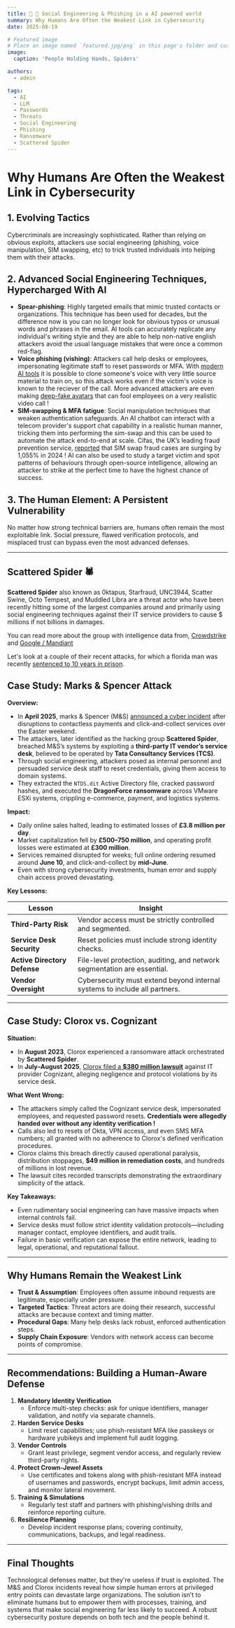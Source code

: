 ```yaml
---
title: 👥 🎣 Social Engineering & Phishing in a AI powered world
summary: Why Humans Are Often the Weakest Link in Cybersecurity
date: 2025-08-19

# Featured image
# Place an image named `featured.jpg/png` in this page's folder and customize its options here.
image:
  caption: 'People Holding Hands, Spiders'

authors:
  - admin

tags:
  - AI
  - LLM
  - Passwords
  - Threats
  - Social Engineering
  - Phishing
  - Ransomware
  - Scattered Spider
---
```


# Why Humans Are Often the Weakest Link in Cybersecurity

## 1. Evolving Tactics
Cybercriminals are increasingly sophisticated. Rather than relying on obvious exploits, attackers use social engineering (phishing, voice manipulation, SIM swapping, etc) to trick trusted individuals into helping them with their attacks.

## 2. Advanced Social Engineering Techniques, Hypercharged With AI
- **Spear-phishing**: Highly targeted emails that mimic trusted contacts or organizations. This technique has been used for decades, but the difference now is you can no longer look for obvious typos or unusual words and phrases in the email.  AI tools can accurately replicate any individual's writing style and they are able to help non-native english attackers avoid the usual language mistakes that were once a common red-flag.
- **Voice phishing (vishing)**: Attackers call help desks or employees, impersonating legitimate staff to reset passwords or MFA. With [modern AI tools](https://elevenlabs.io/voice-cloning) it is possible to clone someone's voice with very little source material to train on, so this attack works even if the victim's voice is known to the reciever of the call.  More advanced attackers are even making [deep-fake avatars](https://edition.cnn.com/2024/02/04/asia/deepfake-cfo-scam-hong-kong-intl-hnk) that can fool employees on a very realistic video call !
- **SIM-swapping & MFA fatigue**: Social manipulation techniques that weaken authentication safeguards.  An AI chatbot can interact with a telecom provider's support chat capability in a realistic human manner, tricking them into performing the sim-swap and this can be used to automate the attack end-to-end at scale. Cifas, the UK’s leading fraud prevention service, [reported](https://www.cifas.org.uk/newsroom/huge-surge-see-sim-swaps-hit-telco-and-mobile) that SIM swap fraud cases are surging by 1,055% in 2024 !   AI can also be used to study a target victim and spot patterns of behaviours through open-source intelligence, allowing an attacker to strike at the perfect time to have the highest chance of success.

## 3. The Human Element: A Persistent Vulnerability
No matter how strong technical barriers are, humans often remain the most exploitable link. Social pressure, flawed verification protocols, and misplaced trust can bypass even the most advanced defenses.

---

## Scattered Spider 🕷

**Scattered Spider** also known as 0ktapus, Starfraud, UNC3944, Scatter Swine, Octo Tempest, and Muddled Libra are a threat actor who have been recently hitting some of the largest companies around and primarily using social engineering techniques against their IT service providers to cause $ millions if not billions in damages.

You can read more about the group with intelligence data from, [Crowdstrike](https://www.crowdstrike.com/en-us/blog/crowdstrike-services-observes-scattered-spider-escalate-attacks/) and [Google / Mandiant](https://cloud.google.com/blog/topics/threat-intelligence/unc3944-proactive-hardening-recommendations)


Let's look at a couple of their recent attacks, for which a florida man was recently [sentenced to 10 years in prison](https://krebsonsecurity.com/2025/08/sim-swapper-scattered-spider-hacker-gets-10-years/).


## Case Study: **Marks & Spencer** Attack

**Overview:**

- In **April 2025**, marks & Spencer (M&S) [announced a cyber incident](https://corporate.marksandspencer.com/cyber-update) after disruptions to contactless payments and click-and-collect services over the Easter weekend.
- The attackers, later identified as the hacking group **Scattered Spider**, breached M&S’s systems by exploiting a **third-party IT vendor’s service desk**, believed to be operated by **Tata Consultancy Services (TCS)**.
- Through social engineering, attackers posed as internal personnel and persuaded service desk staff to reset credentials, giving them access to domain systems.
- They extracted the `NTDS.dit` Active Directory file, cracked password hashes, and executed the **DragonForce ransomware** across VMware ESXi systems, crippling e-commerce, payment, and logistics systems.

**Impact:**

- Daily online sales halted, leading to estimated losses of **£3.8 million per day**.
- Market capitalization fell by **£500–750 million**, and operating profit losses were estimated at **£300 million**.
- Services remained disrupted for weeks; full online ordering resumed around **June 10**, and click-and-collect by **mid-June**.
- Even with strong cybersecurity investments, human error and supply chain access proved devastating.

**Key Lessons:**

| Lesson | Insight |
|--------|---------|
| **Third-Party Risk** | Vendor access must be strictly controlled and segmented. |
| **Service Desk Security** | Reset policies must include strong identity checks. |
| **Active Directory Defense** | File-level protection, auditing, and network segmentation are essential. |
| **Vendor Oversight** | Cybersecurity must extend beyond internal systems to include all partners. |

---

## Case Study: **Clorox vs. Cognizant**

**Situation:**

- In **August 2023**, Clorox experienced a ransomware attack orchestrated by **Scattered Spider**.
- In **July–August 2025**, [Clorox filed a **$380 million lawsuit**](https://www.securityweek.com/clorox-sues-cognizant-for-380-million-over-2023-hack/) against IT provider Cognizant, alleging negligence and protocol violations by its service desk.

**What Went Wrong:**

- The attackers simply called the Cognizant service desk, impersonated employees, and requested password resets. **Credentials were allegedly handed over without any identity verification !**
- Calls also led to resets of Okta, VPN access, and even SMS MFA numbers;  all granted with no adherence to Clorox's defined verification procedures.
- Clorox claims this breach directly caused operational paralysis, distribution stoppages, **$49 million in remediation costs**, and hundreds of millions in lost revenue.
- The lawsuit cites recorded transcripts demonstrating the extraordinary simplicity of the attack.

**Key Takeaways:**

- Even rudimentary social engineering can have massive impacts when internal controls fail.
- Service desks must follow strict identity validation protocols—including manager contact, employee identifiers, and audit trails.
- Failure in basic verification can expose the entire network, leading to legal, operational, and reputational fallout.

---

## Why Humans Remain the Weakest Link

- **Trust & Assumption**: Employees often assume inbound requests are legitimate, especially under pressure.
- **Targeted Tactics**: Threat actors are doing their research, successful attacks are because context and timing matter.
- **Procedural Gaps**: Many help desks lack robust, enforced authentication steps.
- **Supply Chain Exposure**: Vendors with network access can become points of compromise.

---

## Recommendations: Building a Human-Aware Defense

1. **Mandatory Identity Verification**
   - Enforce multi-step checks: ask for unique identifiers, manager validation, and notify via separate channels.
2. **Harden Service Desks**
   - Limit reset capabilities; use phish-resistant MFA like passkeys or hardware yubikeys and implement full audit logging.
3. **Vendor Controls**
   - Grant least privilege, segment vendor access, and regularly review third-party rights.
4. **Protect Crown-Jewel Assets**
   - Use certificates and tokens along with phish-resistant MFA instead of usernames and passwords, encrypt backups, limit admin access, and monitor lateral movement.
5. **Training & Simulations**
   - Regularly test staff and partners with phishing/vishing drills and reinforce reporting culture.
6. **Resilience Planning**
   - Develop incident response plans; covering continuity, communications, backups, and legal readiness.

---

## Final Thoughts

Technological defenses matter, but they're useless if trust is exploited. The M&S and Clorox incidents reveal how simple human errors at privileged entry points can devastate large organizations. The solution isn’t to eliminate humans but to empower them with processes, training, and systems that make social engineering far less likely to succeed. A robust cybersecurity posture depends on both tech and the people behind it.